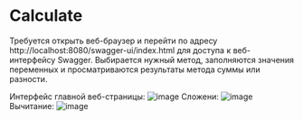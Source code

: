 # Calculate
Требуется открыть веб-браузер и перейти по адресу http://localhost:8080/swagger-ui/index.html для доступа к веб-интерфейсу Swagger. 
Выбирается нужный метод, заполняются значения переменных и просматриваются результаты метода суммы или разности.

Интерфейс главной веб-страницы:
![image](https://github.com/RomanovaAnya/Calculate/assets/161150961/a9d91442-1ec0-49f3-a5c8-2bd056a663d7)
Сложени:
![image](https://github.com/RomanovaAnya/Calculate/assets/161150961/9e39b121-5aa2-41b4-8b5d-c2ddef1d453a)
Вычитание:
![image](https://github.com/RomanovaAnya/Calculate/assets/161150961/f55a814b-e8a8-4ca8-b2e7-12330a0ca4cd)

